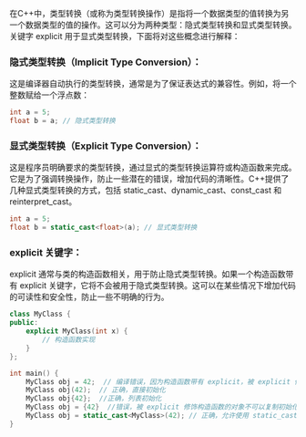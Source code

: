 在C++中，类型转换（或称为类型转换操作）是指将一个数据类型的值转换为另一个数据类型的值的操作。这可以分为两种类型：隐式类型转换和显式类型转换。关键字 explicit 用于显式类型转换，下面将对这些概念进行解释：

### 隐式类型转换（Implicit Type Conversion）： 
这是编译器自动执行的类型转换，通常是为了保证表达式的兼容性。例如，将一个整数赋给一个浮点数：
``` cpp
int a = 5;
float b = a; // 隐式类型转换
```

### 显式类型转换（Explicit Type Conversion）： 
这是程序员明确要求的类型转换，通过显式的类型转换运算符或构造函数来完成。它是为了强调转换操作，防止一些潜在的错误，增加代码的清晰性。C++提供了几种显式类型转换的方式，包括 static_cast、dynamic_cast、const_cast 和 reinterpret_cast。
``` cpp
int a = 5;
float b = static_cast<float>(a); // 显式类型转换
```
### explicit 关键字： 
explicit 通常与类的构造函数相关，用于防止隐式类型转换。如果一个构造函数带有 explicit 关键字，它将不会被用于隐式类型转换。这可以在某些情况下增加代码的可读性和安全性，防止一些不明确的行为。
``` cpp
class MyClass {
public:
    explicit MyClass(int x) {
        // 构造函数实现
    }
};

int main() {
    MyClass obj = 42;  // 编译错误，因为构造函数带有 explicit，被 explicit 修饰构造函数的对象不可以复制初始化
    MyClass obj(42);  // 正确，直接初始化
    MyClass obj{42};  //正确，列表初始化
    MyClass obj = {42}  //错误，被 explicit 修饰构造函数的对象不可以复制初始化
    MyClass obj = static_cast<MyClass>(42); // 正确，允许使用 static_cast 进行显示的转换
}
```
